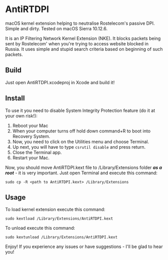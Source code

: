 # AntiRTDPI
macOS kernel extension helping to neutralise Rostelecom's passive DPI. Simple and dirty.
Tested on macOS Sierra 10.12.6.

It is an IP Filtering Network Kernel Extension (NKE). It blocks packets being sent by Rostelecom' when you're trying to access website blocked in Russia. It uses simple and stupid search criteria based on beginning of such packets.

## Build
Just open AntiRTDPI.xcodeproj in Xcode and build it!

## Install
To use it you need to disable System Integrity Protection feature (do it at your own risk!):
1. Reboot your Mac
2. When your computer turns off hold down command+R to boot into Recovery System.
3. Now, you need to click on the Utilities menu and choose Terminal.
4. Up next, you will have to type ``` csrutil disable ``` and press return.
5. Close the Terminal app.
6. Restart your Mac.

Now, you should move AntiRTDPI.kext file to /Library/Extensions folder ***as a root*** - it is very important.
Just open Terminal and execute this command:
```
sudo cp -R <path to AntiRTDPI.kext> /Library/Extensions
```

## Usage
To load kernel extension execute this command:
```
sudo kextload /Library/Extensions/AntiRTDPI.kext
```

To unload execute this command:
```
sudo kextunload /Library/Extensions/AntiRTDPI.kext
```

Enjoy! If you experience any issues or have suggestions - I'll be glad to hear you!
